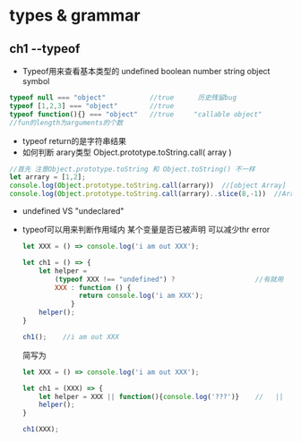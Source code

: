 # types & grammar

## ch1 --typeof

+ Typeof用来查看基本类型的 undefined boolean number string object symbol

```javascript
typeof null === "object"           //true      历史残留bug
typeof [1,2,3] === "object"        //true       
typeof function(){} === "object"   //true     "callable object"
//fun的length为arguments的个数
```

+ typeof    return的是字符串结果
+ 如何判断 arary类型   Object.prototype.toString.call( array  )      

```javascript
//首先 注意Object.prototype.toString 和 Object.toString() 不一样
let arrary = [1,2];
console.log(Object.prototype.toString.call(arrary))  //[object Array]
console.log(Object.prototype.toString.call(arrary)..slice(8,-1))  //Arrary
```

+ undefined   VS  "undeclared"

+ typeof可以用来判断作用域内 某个变量是否已被声明  可以减少thr error

  ```javascript
  let XXX = () => console.log('i am out XXX');
  
  let ch1 = () => {
      let helper =
          (typeof XXX !== "undefined") ?                    //有就用   没有自己建
          XXX : function () {
                return console.log('i am XXX');
              }
      helper();
  }
  
  ch1();    //i am out XXX
  ```

  简写为

  ```javascript
  let XXX = () => console.log('i am out XXX');
  
  let ch1 = (XXX) => {
      let helper = XXX || function(){console.log('???')}    //   ||
      helper();
  }
  
  ch1(XXX);
  ```

  

   



